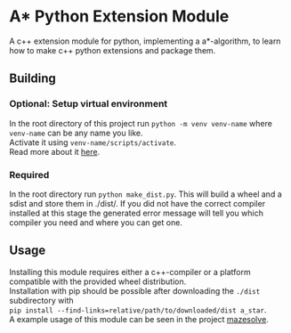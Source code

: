 # A* Python Extension Module
A c++ extension module for python, implementing a a*-algorithm, to learn how to make c++ python extensions and package them.


## Building
### Optional: Setup virtual environment
In the root directory of this project run ```python -m venv venv-name``` where ```venv-name``` can be any name you like.  
Activate it using ```venv-name/scripts/activate```.  
Read more about it [here](https://docs.python.org/3/tutorial/venv.html).

### Required
In the root directory run ```python make_dist.py```. This will build a wheel and a sdist and store them in ./dist/.
If you did not have the correct compiler installed at this stage the generated error message will tell you which compiler you need and where you can get one.

## Usage
Installing this module requires either a c++-compiler or a platform compatible with the provided wheel distribution.  
Installation with pip should be possible after downloading the ```./dist``` subdirectory with  
```pip install --find-links=relative/path/to/downloaded/dist a_star```.  
A example usage of this module can be seen in the project [mazesolve](https://github.com/Tastaturtaste/mazesolver). 